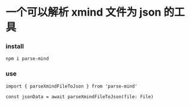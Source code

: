 <!--
 * @Author: lyttonlee lzr3278@163.com
 * @Date: 2022-09-20 14:20:36
 * @LastEditors: lyttonlee lzr3278@163.com
 * @LastEditTime: 2022-09-20 14:23:45
 * @FilePath: \mind-lib\README.md
 * @Description: 这是默认设置,请设置`customMade`, 打开koroFileHeader查看配置 进行设置: https://github.com/OBKoro1/koro1FileHeader/wiki/%E9%85%8D%E7%BD%AE
-->

# 一个可以解析 xmind 文件为 json 的工具

### install

```
npm i parse-mind
```

### use

```
import { parseXmindFileToJson } from 'parse-mind'

const jsonData = await parseXmindFileToJson(file: File)
```
